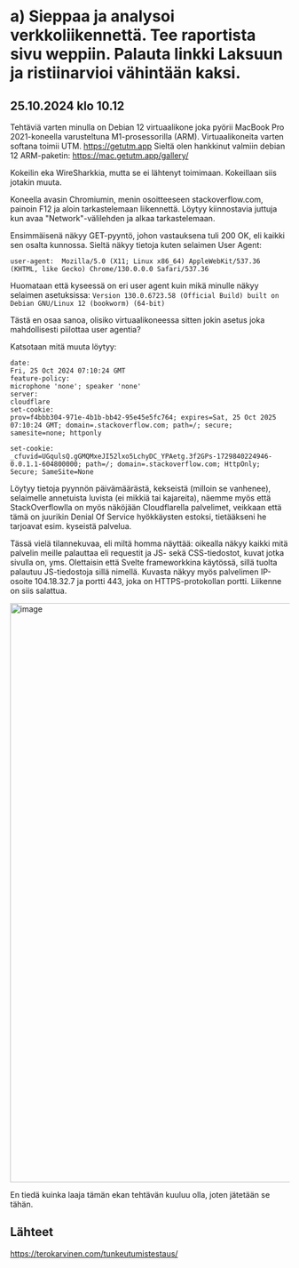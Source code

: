 #  a) Sieppaa ja analysoi verkkoliikennettä. Tee raportista sivu weppiin. Palauta linkki Laksuun ja ristiinarvioi vähintään kaksi.

## 25.10.2024 klo 10.12

Tehtäviä varten minulla on Debian 12 virtuaalikone joka pyörii MacBook Pro 2021-koneella varusteltuna M1-prosessorilla (ARM). Virtuaalikoneita varten softana toimii UTM. https://getutm.app Sieltä olen hankkinut valmiin debian 12 ARM-paketin: https://mac.getutm.app/gallery/

Kokeilin eka WireSharkkia, mutta se ei lähtenyt toimimaan. Kokeillaan siis jotakin muuta. 

Koneella avasin Chromiumin, menin osoitteeseen stackoverflow.com, painoin F12 ja aloin tarkastelemaan liikennettä. 
Löytyy kiinnostavia juttuja kun avaa "Network"-välilehden ja alkaa tarkastelemaan.

Ensimmäisenä näkyy GET-pyyntö, johon vastauksena tuli 200 OK, eli kaikki sen osalta kunnossa. Sieltä näkyy tietoja kuten selaimen User Agent:

`user-agent:  Mozilla/5.0 (X11; Linux x86_64) AppleWebKit/537.36 (KHTML, like Gecko) Chrome/130.0.0.0 Safari/537.36`

Huomataan että kyseessä on eri user agent kuin mikä minulle näkyy selaimen asetuksissa: `Version 130.0.6723.58 (Official Build) built on Debian GNU/Linux 12 (bookworm) (64-bit)`

Tästä en osaa sanoa, olisiko virtuaalikoneessa sitten jokin asetus joka mahdollisesti piilottaa user agentia?

Katsotaan mitä muuta löytyy:
```
date:
Fri, 25 Oct 2024 07:10:24 GMT
feature-policy:
microphone 'none'; speaker 'none'
server:
cloudflare
set-cookie:
prov=f4bbb304-971e-4b1b-bb42-95e45e5fc764; expires=Sat, 25 Oct 2025 07:10:24 GMT; domain=.stackoverflow.com; path=/; secure; samesite=none; httponly

set-cookie:
_cfuvid=UGqulsQ.gGMQMxeJI52lxo5LchyDC_YPAetg.3f2GPs-1729840224946-0.0.1.1-604800000; path=/; domain=.stackoverflow.com; HttpOnly; Secure; SameSite=None
```

Löytyy tietoja pyynnön päivämäärästä, kekseistä (milloin se vanhenee), selaimelle annetuista luvista (ei mikkiä tai kajareita), näemme myös että StackOverflowlla on myös näköjään Cloudflarella palvelimet, veikkaan että tämä on juurikin Denial Of Service hyökkäysten estoksi, tietääkseni he tarjoavat esim. kyseistä palvelua.

Tässä vielä tilannekuvaa, eli miltä homma näyttää: oikealla näkyy kaikki mitä palvelin meille palauttaa eli requestit ja JS- sekä CSS-tiedostot, kuvat jotka sivulla on, yms. Olettaisin että Svelte frameworkkina käytössä, sillä tuolta palautuu JS-tiedostoja sillä nimellä. Kuvasta näkyy myös palvelimen IP-osoite 104.18.32.7 ja portti 443, joka on HTTPS-protokollan portti. Liikenne on siis salattua. 

<img width="1042" alt="image" src="https://github.com/user-attachments/assets/4e8b75ec-33da-436f-b204-168ed1efbcef">


En tiedä kuinka laaja tämän ekan tehtävän kuuluu olla, joten jätetään se tähän. 

## Lähteet

https://terokarvinen.com/tunkeutumistestaus/







